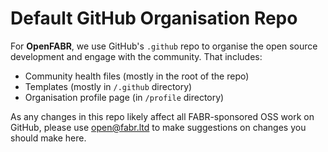 # Default GitHub Organisation Repo 

For **OpenFABR**, we use GitHub's `.github` repo to organise the open source development and engage with the community. That includes:

- Community health files (mostly in the root of the repo)
- Templates (mostly in `/.github` directory)
- Organisation profile page (in `/profile` directory)

As any changes in this repo likely affect all FABR-sponsored OSS work on GitHub, please use <open@fabr.ltd> to make suggestions on changes you should make here.  